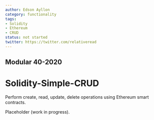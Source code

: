 ```yaml
---
author: Edson Ayllon
category: functionality
tags:
- Solidity
- Ethereum
- CRUD
status: not started
twitter: https://twitter.com/relativeread
---
```


## Modular 40-2020

# Solidity-Simple-CRUD

Perform create, read, update, delete operations using Ethereum smart contracts.

Placeholder (work in progress).

